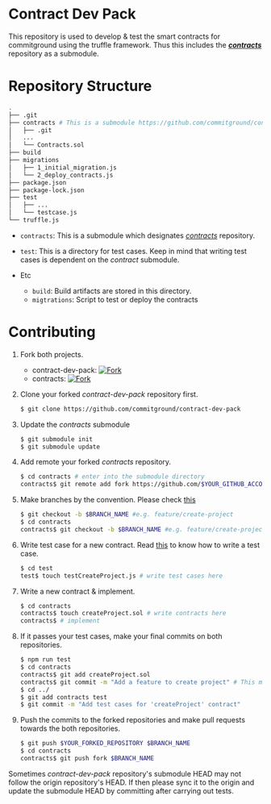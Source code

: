 # Contract Dev Pack

This repository is used to develop & test the smart contracts for commitground using the truffle framework. Thus this includes the [***contracts***](https://github.com/commitground/contracts) repository as a submodule.

# Repository Structure

```.bash
.
├── .git
├── contracts # This is a submodule https://github.com/commitground/contracts
│   ├── .git
│   ...
│   └── Contracts.sol
├── build
├── migrations
│   ├── 1_initial_migration.js
│   └── 2_deploy_contracts.js
├── package.json
├── package-lock.json
├── test
│   ├── ...
│   └── testcase.js
└── truffle.js
```

- `contracts`:
  This is a submodule which designates [*contracts*](https://github.com/commitground/contracts) repository.

- `test`:
  This is a directory for test cases. Keep in mind that writing test cases is dependent on the *contract* submodule.

- Etc
    - `build`: Build artifacts are stored in this directory.
    - `migtrations`: Script to test or deploy the contracts

# Contributing

1. Fork both projects.

    - contract-dev-pack: [![Fork](https://img.shields.io/github/forks/commitground/contract-dev-pack.svg?style=social&label=Fork)](https://github.com/commitground/contract-dev-pack/fork)
    - contracts: [![Fork](https://img.shields.io/github/forks/commitground/contracts.svg?style=social&label=Fork)](https://github.com/commitground/contracts/fork)

1. Clone your forked *contract-dev-pack* repository first.

    ```.bash
    $ git clone https://github.com/commitground/contract-dev-pack
    ```

1. Update the *contracts* submodule

    ```.bash
    $ git submodule init
    $ git submodule update
    ```

1. Add remote your forked *contracts* repository.

    ```.bash
    $ cd contracts # enter into the submodule directory
    contracts$ git remote add fork https://github.com/$YOUR_GITHUB_ACCOUNT/contracts
    ```

1. Make branches by the convention. Please check [this](https://github.com/commitground/guide)

    ```.bash
    $ git checkout -b $BRANCH_NAME #e.g. feature/create-project
    $ cd contracts
    contracts$ git checkout -b $BRANCH_NAME #e.g. feature/create-project
    ```

1. Write test case for a new contract. Read [this](https://truffleframework.com/docs/getting_started/javascript-tests) to know how to write a test case.

    ```.bash
    $ cd test
    test$ touch testCreateProject.js # write test cases here
    ```

1. Write a new contract & implement.

    ```.bash
    $ cd contracts
    contracts$ touch createProject.sol # write contracts here
    contracts$ # implement
    ```

1. If it passes your test cases, make your final commits on both repositories.

    ```.bash
    $ npm run test
    $ cd contracts
    contracts$ git add createProject.sol
    contracts$ git commit -m "Add a feature to create project" # This makes a commit for contracts repository
    $ cd ../
    $ git add contracts test
    $ git commit -m "Add test cases for 'createProject' contract"
    ```

1. Push the commits to the forked repositories and make pull requests towards the both repositories.

    ```.bash
    $ git push $YOUR_FORKED_REPOSITORY $BRANCH_NAME
    $ cd contracts
    contracts$ git push fork $BRANCH_NAME
    ```

Sometimes *contract-dev-pack* repository's submodule HEAD may not follow the origin repository's HEAD. If then please sync it to the origin and update the submodule HEAD by committing after carrying out tests.
